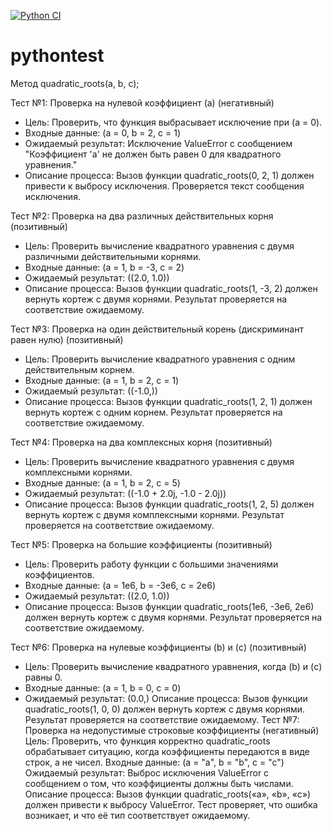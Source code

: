 [![Python CI](https://github.com/Alexanderkona/pythontest/actions/workflows/python-app.yml/badge.svg)](https://github.com/Alexanderkona/pythontest/actions/workflows/python-app.yml)
# pythontest

Метод quadratic_roots(a, b, c);

Тест №1: Проверка на нулевой коэффициент (a) (негативный)

- Цель: Проверить, что функция выбрасывает исключение при (a = 0).
- Входные данные: (a = 0, b = 2, c = 1)
- Ожидаемый результат: Исключение ValueError с сообщением "Коэффициент 'a' не должен быть равен 0 для квадратного уравнения."
- Описание процесса: Вызов функции quadratic_roots(0, 2, 1) должен привести к выбросу исключения. Проверяется текст сообщения исключения.



Тест №2: Проверка на два различных действительных корня (позитивный)

- Цель: Проверить вычисление квадратного уравнения с двумя различными действительными корнями.
- Входные данные: (a = 1, b = -3, c = 2)
- Ожидаемый результат: ((2.0, 1.0))
- Описание процесса: Вызов функции quadratic_roots(1, -3, 2) должен вернуть кортеж с двумя корнями. Результат проверяется на соответствие ожидаемому.


Тест №3: Проверка на один действительный корень (дискриминант равен нулю) (позитивный)

- Цель: Проверить вычисление квадратного уравнения с одним действительным корнем.
- Входные данные: (a = 1, b = 2, c = 1)
- Ожидаемый результат: ((-1.0,))
- Описание процесса: Вызов функции quadratic_roots(1, 2, 1) должен вернуть кортеж с одним корнем. Результат проверяется на соответствие ожидаемому.


Тест №4: Проверка на два комплексных корня (позитивный)

- Цель: Проверить вычисление квадратного уравнения с двумя комплексными корнями.
- Входные данные: (a = 1, b = 2, c = 5)
- Ожидаемый результат: ((-1.0 + 2.0j, -1.0 - 2.0j))
- Описание процесса: Вызов функции quadratic_roots(1, 2, 5) должен вернуть кортеж с двумя комплексными корнями. Результат проверяется на соответствие ожидаемому.



Тест №5: Проверка на большие коэффициенты (позитивный)

- Цель: Проверить работу функции с большими значениями коэффициентов.
- Входные данные: (a = 1e6, b = -3e6, c = 2e6)
- Ожидаемый результат: ((2.0, 1.0))
- Описание процесса: Вызов функции quadratic_roots(1e6, -3e6, 2e6) должен вернуть кортеж с двумя корнями. Результат проверяется на соответствие ожидаемому.


Тест №6: Проверка на нулевые коэффициенты (b) и (c) (позитивный)

- Цель: Проверить вычисление квадратного уравнения, когда (b) и (c) равны 0.
- Входные данные: (a = 1, b = 0, c = 0)
- Ожидаемый результат: (0.0,)
Описание процесса: Вызов функции quadratic_roots(1, 0, 0) должен вернуть кортеж с двумя корнями. Результат проверяется на соответствие ожидаемому.
Тест №7: Проверка на недопустимые строковые коэффициенты (негативный)
Цель: Проверить, что функция корректно quadratic_roots обрабатывает ситуацию, когда коэффициенты передаются в виде строк, а не чисел.
Входные данные: (a = "a", b = "b", c = "c")
Ожидаемый результат: Выброс исключения ValueError с сообщением о том, что коэффициенты должны быть числами.
Описание процесса: Вызов функции quadratic_roots(«a», «b», «c») должен привести к выбросу ValueError. Тест проверяет, что ошибка возникает, и что её тип соответствует ожидаемому.



